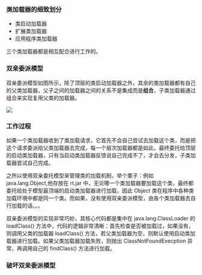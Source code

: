 ### 类加载器的细致划分

* 类启动加载器
* 扩展类加载器
* 应用程序类加载器

三个类加载器都是相互配合进行工作的。

### 双亲委派模型

双亲委派模型如图所示，除了顶层的类启动加载器之外，其余的类加载器都有自己的父类加载器，父子之间的加载器之间的关系不是集成而是**组合**，子类加载器通过组合来实现复用父类的加载器。

![](http://ww1.sinaimg.cn/large/b10d1ea5jw1f878tlgnz5j20av0czgmb.jpg)

### 工作过程

如果一个类加载器收到了类加载请求，它首先不会自己尝试去加载这个类，而是把这个请求委派给父类加载器去完成，每一个层次加载器都是如此，最终委托给顶层的启动类加载器，只有当启动类加载器反馈说自己完成不了，才会去分发，子类加载器尝试自己完成。

之所以使用双亲委托模型来管理类的加载机制，举个栗子：例如 java.lang.Object,他存放在 rt.jar 中，无论哪一个类加载器要加载这个类，最终都委托给处于模型最顶端的启动类加载器进行加载，因此 Object 类在程序中各种类加载环境中都是同一个类。而如果，没有使用双亲委派模型，由各个类加载器去自行加载的话。。。

双亲委派模型的实现非常巧妙，其核心代码都是集中在 java.lang.ClassLoader 的 loadClass() 方法中，代码的逻辑非常清晰：首先检查是否被加载过，如果没有，则调用父类的加载器 loadClass() 方法，若父类加载器为空，则默认使用启动类加载器进行加载。如果父类加载器加载失败，则抛出 ClassNotFoundExecption 异常，再调用自己的 findClass() 方法进行加载。

### 破坏双亲委派模型

